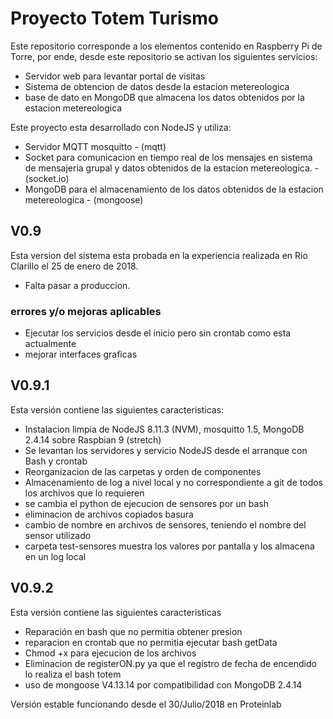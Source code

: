 # Proyecto Totem Turismo

Este repositorio corresponde a los elementos contenido en Raspberry Pi de Torre, por ende, desde este repositorio se activan los siguientes servicios:
* Servidor web para levantar portal de visitas
* Sistema de obtencion de datos desde la estacion metereologica
* base de dato en MongoDB que almacena los datos obtenidos por la estacion metereologica

Este proyecto esta desarrollado con NodeJS y utiliza:
* Servidor MQTT mosquitto - (mqtt)
* Socket para comunicacion en tiempo real de los mensajes en sistema de mensajeria grupal y datos obtenidos de la estacion metereologica. - (socket.io)
* MongoDB para el almacenamiento de los datos obtenidos de la estacion metereologica - (mongoose)

## V0.9
Esta version del sistema esta probada en la experiencia realizada en Rio Clarillo el 25 de enero de 2018.

* Falta pasar a produccion.

### errores y/o mejoras aplicables
* Ejecutar los servicios desde el inicio pero sin crontab como esta actualmente
* mejorar interfaces graficas

## V0.9.1

Esta versión contiene las siguientes caracteristicas:
* Instalacion limpia de NodeJS 8.11.3 (NVM), mosquitto 1.5, MongoDB 2.4.14 sobre Raspbian 9 (stretch)
* Se levantan los servidores y servicio NodeJS desde el arranque con Bash y crontab
* Reorganizacion de las carpetas y orden de componentes
* Almacenamiento de log a nivel local y no correspondiente a git de todos los archivos que lo requieren
* se cambia el python de ejecucion de sensores por un bash
* eliminacion de archivos copiados basura
* cambio de nombre en archivos de sensores, teniendo el nombre del sensor utilizado
* carpeta test-sensores muestra los valores por pantalla y los almacena en un log local

## V0.9.2
Esta versión contiene las siguientes caracteristicas
* Reparación en bash que no permitia obtener presion
* reparacion en crontab que no permitia ejecutar bash getData
* Chmod +x para ejecucion de los archivos
* Eliminacion de registerON.py ya que el registro de fecha de encendido lo realiza el bash totem
* uso de mongoose V4.13.14 por compatibilidad con MongoDB 2.4.14

Versión estable funcionando desde el 30/Julio/2018 en Proteinlab
